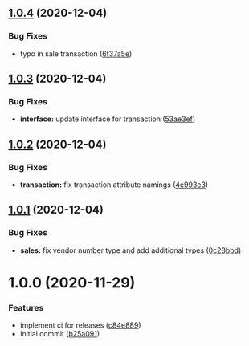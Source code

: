 ## [1.0.4](https://github.com/socketkit/appstore-reporter/compare/v1.0.3...v1.0.4) (2020-12-04)


### Bug Fixes

* typo in sale transaction ([6f37a5e](https://github.com/socketkit/appstore-reporter/commit/6f37a5e8ceb70a1e7851c918e4f5d60ee2634d13))

## [1.0.3](https://github.com/socketkit/appstore-reporter/compare/v1.0.2...v1.0.3) (2020-12-04)


### Bug Fixes

* **interface:** update interface for transaction ([53ae3ef](https://github.com/socketkit/appstore-reporter/commit/53ae3ef7b64cfe4e1d643c04abc210a34c239ee7))

## [1.0.2](https://github.com/socketkit/appstore-reporter/compare/v1.0.1...v1.0.2) (2020-12-04)


### Bug Fixes

* **transaction:** fix transaction attribute namings ([4e993e3](https://github.com/socketkit/appstore-reporter/commit/4e993e341a798d355a0dbc530df29ba9ebabc218))

## [1.0.1](https://github.com/socketkit/appstore-reporter/compare/v1.0.0...v1.0.1) (2020-12-04)


### Bug Fixes

* **sales:** fix vendor number type and add additional types ([0c28bbd](https://github.com/socketkit/appstore-reporter/commit/0c28bbd3acffd295a744b8db8ad98b87284261de))

# 1.0.0 (2020-11-29)


### Features

* implement ci for releases ([c84e889](https://github.com/socketkit/appstore-reporter/commit/c84e889aee179049ee338a1c66f5061ae2c4202a))
* initial commit ([b25a091](https://github.com/socketkit/appstore-reporter/commit/b25a091dc4a6898f2d175b973dd9f2d41b44c6ba))
